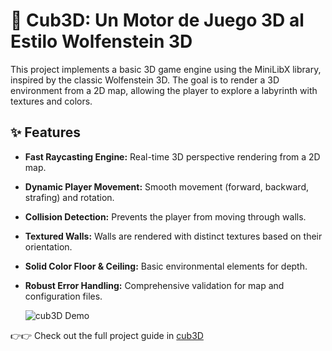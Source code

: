 
# 🚀 Cub3D: Un Motor de Juego 3D al Estilo Wolfenstein 3D

This project implements a basic 3D game engine using the MiniLibX library, inspired by the classic Wolfenstein 3D. The goal is to render a 3D environment from a 2D map, allowing the player to explore a labyrinth with textures and colors.

## ✨ Features
* **Fast Raycasting Engine:** Real-time 3D perspective rendering from a 2D map.

* **Dynamic Player Movement:** Smooth movement (forward, backward, strafing) and rotation.

* **Collision Detection:** Prevents the player from moving through walls.

* **Textured Walls:** Walls are rendered with distinct textures based on their orientation.

* **Solid Color Floor & Ceiling:** Basic environmental elements for depth.

* **Robust Error Handling:** Comprehensive validation for map and configuration files.

  ![cub3D Demo](https://github.com/miparis/cub3D/blob/main/cub3d.png)

👉👉 Check out the full project guide in [cub3D](https://app.gitbook.com/o/xcgqfjOLbGMBmRoxBpKN/s/mpwNHCX9uVOBsbGP4A25/)
